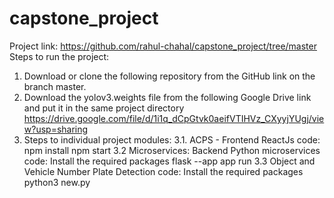 # capstone_project
Project link: https://github.com/rahul-chahal/capstone_project/tree/master
Steps to run the project:
1. Download or clone the following repository from the GitHub link on the branch master.
2. Download the yolov3.weights file from the following Google Drive link and put it in the same project directory
   https://drive.google.com/file/d/1i1q_dCpGtvk0aeifVTIHVz_CXyyjYUgj/view?usp=sharing
3. Steps to individual project modules:
   3.1. ACPS - Frontend ReactJs code:
         npm install
         npm start
   3.2 Microservices: Backend Python microservices code:
       Install the required packages
       flask --app app run
   3.3 Object and Vehicle Number Plate Detection code:
       Install the required packages
       python3 new.py
